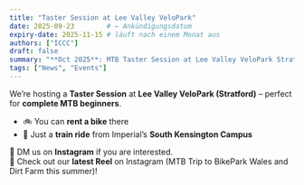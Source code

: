 ```yaml
---
title: "Taster Session at Lee Valley VeloPark"
date: 2025-09-23        # ← Ankündigungsdatum
expiry-date: 2025-11-15 # läuft nach einem Monat aus
authors: ["ICCC"]
draft: false
summary: "**Oct 2025**: MTB Taster Session at Lee Valley VeloPark Stratford"
tags: ["News", "Events"]
---
```


We’re hosting a **Taster Session** at **Lee Valley VeloPark (Stratford)** – perfect for **complete MTB beginners**.  

- 🚲 You can **rent a bike** there  
- 🚆 Just a **train ride** from Imperial’s **South Kensington Campus**  

📲 DM us on **Instagram** if you are interested.  
🎥 Check out our **latest Reel** on Instagram (MTB Trip to BikePark Wales and Dirt Farm this summer)!
